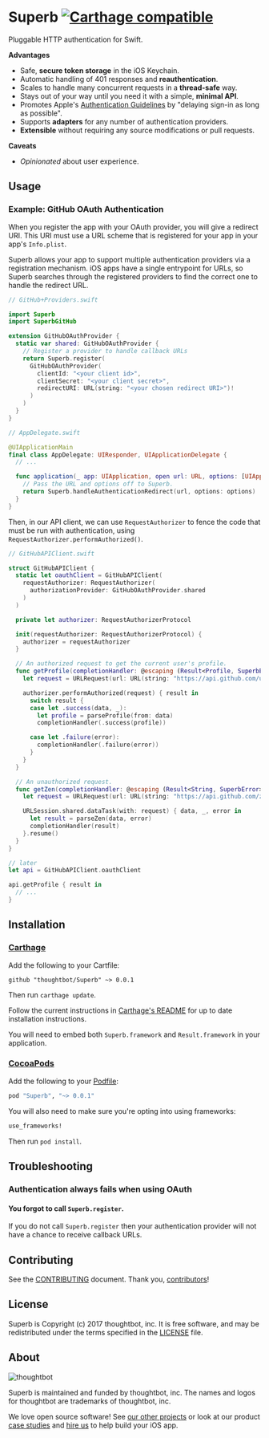 # Superb [![Carthage compatible](https://img.shields.io/badge/Carthage-compatible-4BC51D.svg?style=flat)](https://github.com/Carthage/Carthage)

Pluggable HTTP authentication for Swift.

**Advantages**

- Safe, **secure token storage** in the iOS Keychain.
- Automatic handling of 401 responses and **reauthentication**.
- Scales to handle many concurrent requests in a **thread-safe** way.
- Stays out of your way until you need it with a simple, **minimal API**.
- Promotes Apple's [Authentication Guidelines][hig] by "delaying sign-in as long as possible".
- Supports **adapters** for any number of authentication providers.
- **Extensible** without requiring any source modifications or pull requests.

**Caveats**

- *Opinionated* about user experience.

[hig]: https://developer.apple.com/ios/human-interface-guidelines/interaction/authentication/

## Usage

### Example: GitHub OAuth Authentication

When you register the app with your OAuth provider, you will give a redirect
URI. This URI must use a URL scheme that is registered for your app in your
app's `Info.plist`.

Superb allows your app to support multiple authentication providers via a
registration mechanism. iOS apps have a single entrypoint for URLs, so Superb
searches through the registered providers to find the correct one to handle the
redirect URL.

```swift
// GitHub+Providers.swift

import Superb
import SuperbGitHub

extension GitHubOAuthProvider {
  static var shared: GitHubOAuthProvider {
    // Register a provider to handle callback URLs
    return Superb.register(
      GitHubOAuthProvider(
        clientId: "<your client id>",
        clientSecret: "<your client secret>",
        redirectURI: URL(string: "<your chosen redirect URI>")!
      )
    )
  }
}
```

```swift
// AppDelegate.swift

@UIApplicationMain
final class AppDelegate: UIResponder, UIApplicationDelegate {
  // ...

  func application(_ app: UIApplication, open url: URL, options: [UIApplicationOpenURLOptionsKey: Any]) -> Bool {
    // Pass the URL and options off to Superb.
    return Superb.handleAuthenticationRedirect(url, options: options)
  }
}
```

Then, in our API client, we can use `RequestAuthorizer` to fence the code that
must be run with authentication, using `RequestAuthorizer.performAuthorized()`.

```swift
// GitHubAPIClient.swift

struct GitHubAPIClient {
  static let oauthClient = GitHubAPIClient(
    requestAuthorizer: RequestAuthorizer(
      authorizationProvider: GitHubOAuthProvider.shared
    )
  )

  private let authorizer: RequestAuthorizerProtocol

  init(requestAuthorizer: RequestAuthorizerProtocol) {
    authorizer = requestAuthorizer
  }

  // An authorized request to get the current user's profile.
  func getProfile(completionHandler: @escaping (Result<Profile, SuperbError>) -> Void) {
    let request = URLRequest(url: URL(string: "https://api.github.com/user")!)

    authorizer.performAuthorized(request) { result in
      switch result {
      case let .success(data, _):
        let profile = parseProfile(from: data)
        completionHandler(.success(profile))

      case let .failure(error):
        completionHandler(.failure(error))
      }
    }
  }

  // An unauthorized request.
  func getZen(completionHandler: @escaping (Result<String, SuperbError>) -> Void) {
    let request = URLRequest(url: URL(string: "https://api.github.com/zen")!)

    URLSession.shared.dataTask(with: request) { data, _, error in
      let result = parseZen(data, error)
      completionHandler(result)
    }.resume()
  }
}

// later
let api = GitHubAPIClient.oauthClient

api.getProfile { result in
  // ...
}
```

## Installation

### [Carthage][]

[Carthage]: https://github.com/Carthage/Carthage

Add the following to your Cartfile:

```
github "thoughtbot/Superb" ~> 0.0.1
```

Then run `carthage update`.

Follow the current instructions in [Carthage's README][carthage-installation]
for up to date installation instructions.

You will need to embed both `Superb.framework` and `Result.framework` in your
application.

[carthage-installation]: https://github.com/Carthage/Carthage#adding-frameworks-to-an-application

### [CocoaPods][]

[CocoaPods]: https://cocoapods.org

Add the following to your [Podfile](https://guides.cocoapods.org/using/the-podfile.html):

```ruby
pod "Superb", "~> 0.0.1"
```

You will also need to make sure you're opting into using frameworks:

```ruby
use_frameworks!
```

Then run `pod install`.

## Troubleshooting

### Authentication always fails when using OAuth

#### You forgot to call `Superb.register`.

If you do not call `Superb.register` then your authentication provider will not
have a chance to receive callback URLs.

## Contributing

See the [CONTRIBUTING] document. Thank you, [contributors]!

[CONTRIBUTING]: CONTRIBUTING.md
[contributors]: https://github.com/thoughtbot/Superb/graphs/contributors

## License

Superb is Copyright (c) 2017 thoughtbot, inc. It is free software, and may be
redistributed under the terms specified in the [LICENSE] file.

[LICENSE]: /LICENSE

## About

![thoughtbot](https://thoughtbot.com/logo.png)

Superb is maintained and funded by thoughtbot, inc. The names and logos for
thoughtbot are trademarks of thoughtbot, inc.

We love open source software! See [our other projects][community] or look at
our product [case studies] and [hire us][hire] to help build your iOS app.

[community]: https://thoughtbot.com/community?utm_source=github
[case studies]: https://thoughtbot.com/work?utm_source=github
[hire]: https://thoughtbot.com/hire-us?utm_source=github
